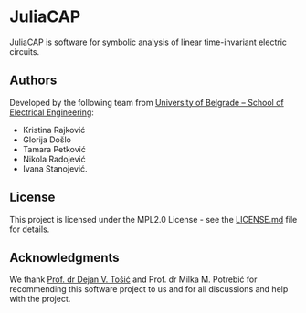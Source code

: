 # JuliaCAP
JuliaCAP is software for symbolic analysis of linear time-invariant electric
circuits.


## Authors
Developed by the following team from [University of Belgrade – School of
Electrical Engineering](https://www.etf.bg.ac.rs):
* Kristina Rajković
* Glorija Došlo
* Tamara Petković
* Nikola Radojević
* Ivana Stanojević.

## License
This project is licensed under the MPL2.0 License - see the
[LICENSE.md](https://github.com/GlorijaDoslo/JuliaCAP/blob/main/LICENSE) file
for details.

## Acknowledgments
We thank [Prof. dr Dejan V. Tošić](http://home.etf.rs/~tosic/) and Prof. dr
Milka M. Potrebić for recommending this software project to us and for all
discussions and help with the project.
